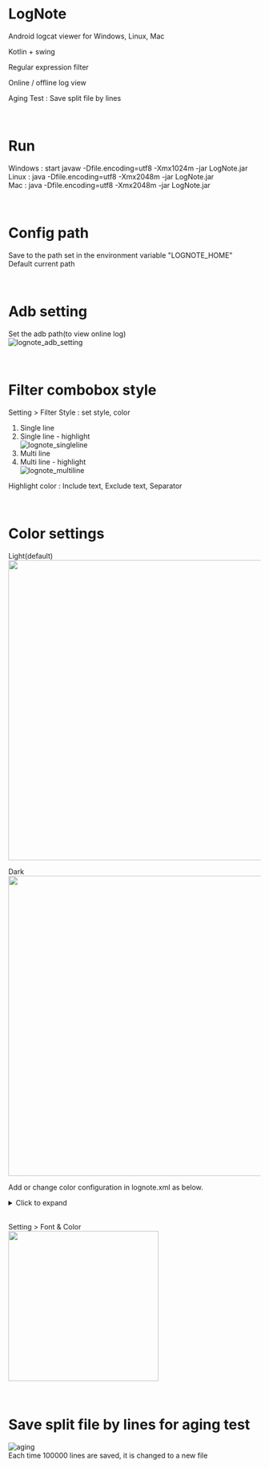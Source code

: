 # LogNote

Android logcat viewer for Windows, Linux, Mac

Kotlin + swing

Regular expression filter

Online / offline log view

Aging Test : Save split file by lines

<br/>

# Run
Windows : start javaw -Dfile.encoding=utf8 -Xmx1024m -jar LogNote.jar\
Linux : java -Dfile.encoding=utf8 -Xmx2048m -jar LogNote.jar\
Mac : java -Dfile.encoding=utf8 -Xmx2048m -jar LogNote.jar

<br/>

# Config path
Save to the path set in the environment variable "LOGNOTE_HOME"\
Default current path

<br/>

# Adb setting
Set the adb path(to view online log) \
![lognote_adb_setting](https://user-images.githubusercontent.com/75207513/166401425-faaa46a9-da64-44df-bfd4-21733b694929.png)

<br/>

# Filter combobox style
Setting > Filter Style : set style, color
1. Single line
2. Single line - highlight\
![lognote_singleline](https://user-images.githubusercontent.com/75207513/162203519-27a485f4-df90-4f33-8ae5-698957abea49.PNG)
3. Multi line
4. Multi line - highlight\
![lognote_multiline](https://user-images.githubusercontent.com/75207513/162203533-3bf194e8-a093-45a1-a82c-ba1b50bbf118.PNG)

Highlight color : Include text, Exclude text, Separator


<br/>

# Color settings
Light(default) \
<img src="https://user-images.githubusercontent.com/75207513/148026944-d965a90e-f2e4-478d-a763-f9d229d36f4c.png" width="600">

Dark \
<img src="https://user-images.githubusercontent.com/75207513/148026947-e713661d-a876-41c6-99c3-877596c098ad.png" width="600">

Add or change color configuration in lognote.xml as below.
<details markdown="1">
<summary>Click to expand</summary>

```xml
<entry key="COLOR_MANAGER_22">#101010</entry>
<entry key="COLOR_MANAGER_21">#503030</entry>
<entry key="COLOR_MANAGER_20">#301010</entry>
<entry key="COLOR_MANAGER_19">#301010</entry>
<entry key="COLOR_MANAGER_18">#FFFFFF</entry>
<entry key="COLOR_MANAGER_17">#F0F0F0</entry>
<entry key="COLOR_MANAGER_16">#A0A0F0</entry>
<entry key="COLOR_MANAGER_15">#A0A0F0</entry>
<entry key="COLOR_MANAGER_14">#A0A0F0</entry>
<entry key="COLOR_MANAGER_13">#A0A0F0</entry>
<entry key="COLOR_MANAGER_12">#ED3030</entry>
<entry key="COLOR_MANAGER_11">#CD6C79</entry>
<entry key="COLOR_MANAGER_10">#CB8742</entry>
<entry key="COLOR_MANAGER_9">#5084C4</entry>
<entry key="COLOR_MANAGER_8">#6C9876</entry>
<entry key="COLOR_MANAGER_7">#F0F0F0</entry>
<entry key="COLOR_MANAGER_6">#F0F0F0</entry>
<entry key="COLOR_MANAGER_5">#503030</entry>
<entry key="COLOR_MANAGER_4">#353535</entry>
<entry key="COLOR_MANAGER_3">#2B2B2B</entry>
<entry key="COLOR_MANAGER_2">#2B2B2B</entry>
<entry key="COLOR_MANAGER_1">#101010</entry>
<entry key="COLOR_MANAGER_0">#F05050</entry>
```

</details>

\
Setting > Font & Color \
<img src="https://user-images.githubusercontent.com/75207513/160410523-afcb82c2-78de-4695-a372-ac7d32533464.png" width="300">

<br/>

# Save split file by lines for aging test
![aging](https://user-images.githubusercontent.com/75207513/150263408-d64b7003-6b9c-460f-a4e6-02e6a4ee01e9.png) \
Each time 100000 lines are saved, it is changed to a new file
